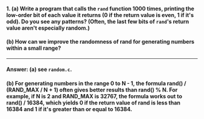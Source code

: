 #### 1. (a) Write a program that calls the `rand` function 1000 times, printing the low-order bit of each value it returns (0 if the return value is even, 1 if it's odd). Do you see any patterns? (Often, the last few bits of `rand`'s return value aren't especially random.)

#### (b) How can we improve the randomness of rand for generating numbers within a small range?

---

#### Answer: (a) see `random.c`.

#### (b) For generating numbers in the range 0 to N - 1, the formula rand() / (RAND_MAX / N + 1) often gives better results than rand() % N. For example, if N is 2 and RAND_MAX is 32767, the formula works out to rand() / 16384, which yields 0 if the return value of rand is less than 16384 and 1 if it's greater than or equal to 16384. 
